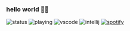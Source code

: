 ### hello world 👋🏾

![status](https://nocache.dinav.workers.dev?url=https://img.shields.io/endpoint?url=https://dev.discordprofiles.me/api/badge/status/190916650143318016?simple=true)
![playing](https://nocache.dinav.workers.dev?url=https://img.shields.io/endpoint?url=https://dev.discordprofiles.me/api/badge/playing/190916650143318016)
![vscode](https://nocache.dinav.workers.dev?url=https://img.shields.io/endpoint?url=https://dev.discordprofiles.me/api/badge/vscode/190916650143318016)
![intellij](https://nocache.dinav.workers.dev?url=https://img.shields.io/endpoint?url=https://dev.discordprofiles.me/api/badge/intellij/190916650143318016)
[![spotify](https://nocache.dinav.workers.dev?url=https://img.shields.io/endpoint?url=https://dev.discordprofiles.me/api/badge/spotify/190916650143318016)](https://dev.discordprofiles.me/openspotify/190916650143318016)

<!--
**advaith1/advaith1** is a ✨ _special_ ✨ repository because its `README.md` (this file) appears on your GitHub profile.

Here are some ideas to get you started:

- 🔭 I’m currently working on ...
- 🌱 I’m currently learning ...
- 👯 I’m looking to collaborate on ...
- 🤔 I’m looking for help with ...
- 💬 Ask me about ...
- 📫 How to reach me: ...
- 😄 Pronouns: ...
- ⚡ Fun fact: ...
-->
